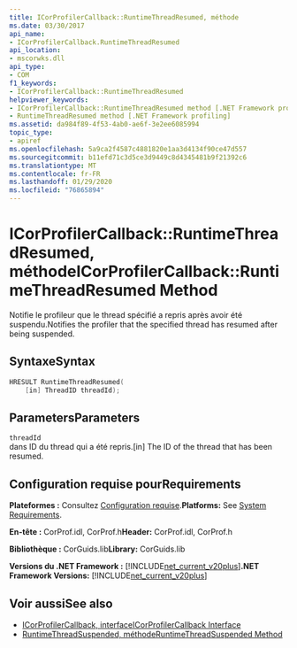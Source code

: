 ```yaml
---
title: ICorProfilerCallback::RuntimeThreadResumed, méthode
ms.date: 03/30/2017
api_name:
- ICorProfilerCallback.RuntimeThreadResumed
api_location:
- mscorwks.dll
api_type:
- COM
f1_keywords:
- ICorProfilerCallback::RuntimeThreadResumed
helpviewer_keywords:
- ICorProfilerCallback::RuntimeThreadResumed method [.NET Framework profiling]
- RuntimeThreadResumed method [.NET Framework profiling]
ms.assetid: da984f89-4f53-4ab0-ae6f-3e2ee6085994
topic_type:
- apiref
ms.openlocfilehash: 5a9ca2f4587c4881820e1aa3d4134f90ce47d557
ms.sourcegitcommit: b11efd71c3d5ce3d9449c8d4345481b9f21392c6
ms.translationtype: MT
ms.contentlocale: fr-FR
ms.lasthandoff: 01/29/2020
ms.locfileid: "76865894"
---
```

# <a name="icorprofilercallbackruntimethreadresumed-method"></a><span data-ttu-id="b2d2a-102">ICorProfilerCallback::RuntimeThreadResumed, méthode</span><span class="sxs-lookup"><span data-stu-id="b2d2a-102">ICorProfilerCallback::RuntimeThreadResumed Method</span></span>
<span data-ttu-id="b2d2a-103">Notifie le profileur que le thread spécifié a repris après avoir été suspendu.</span><span class="sxs-lookup"><span data-stu-id="b2d2a-103">Notifies the profiler that the specified thread has resumed after being suspended.</span></span>  
  
## <a name="syntax"></a><span data-ttu-id="b2d2a-104">Syntaxe</span><span class="sxs-lookup"><span data-stu-id="b2d2a-104">Syntax</span></span>  
  
```cpp  
HRESULT RuntimeThreadResumed(  
    [in] ThreadID threadId);  
```  
  
## <a name="parameters"></a><span data-ttu-id="b2d2a-105">Parameters</span><span class="sxs-lookup"><span data-stu-id="b2d2a-105">Parameters</span></span>  
 `threadId`  
 <span data-ttu-id="b2d2a-106">dans ID du thread qui a été repris.</span><span class="sxs-lookup"><span data-stu-id="b2d2a-106">[in] The ID of the thread that has been resumed.</span></span>  
  
## <a name="requirements"></a><span data-ttu-id="b2d2a-107">Configuration requise pour</span><span class="sxs-lookup"><span data-stu-id="b2d2a-107">Requirements</span></span>  
 <span data-ttu-id="b2d2a-108">**Plateformes :** Consultez [Configuration requise](../../../../docs/framework/get-started/system-requirements.md).</span><span class="sxs-lookup"><span data-stu-id="b2d2a-108">**Platforms:** See [System Requirements](../../../../docs/framework/get-started/system-requirements.md).</span></span>  
  
 <span data-ttu-id="b2d2a-109">**En-tête :** CorProf.idl, CorProf.h</span><span class="sxs-lookup"><span data-stu-id="b2d2a-109">**Header:** CorProf.idl, CorProf.h</span></span>  
  
 <span data-ttu-id="b2d2a-110">**Bibliothèque :** CorGuids.lib</span><span class="sxs-lookup"><span data-stu-id="b2d2a-110">**Library:** CorGuids.lib</span></span>  
  
 <span data-ttu-id="b2d2a-111">**Versions du .NET Framework :** [!INCLUDE[net_current_v20plus](../../../../includes/net-current-v20plus-md.md)]</span><span class="sxs-lookup"><span data-stu-id="b2d2a-111">**.NET Framework Versions:** [!INCLUDE[net_current_v20plus](../../../../includes/net-current-v20plus-md.md)]</span></span>  
  
## <a name="see-also"></a><span data-ttu-id="b2d2a-112">Voir aussi</span><span class="sxs-lookup"><span data-stu-id="b2d2a-112">See also</span></span>

- [<span data-ttu-id="b2d2a-113">ICorProfilerCallback, interface</span><span class="sxs-lookup"><span data-stu-id="b2d2a-113">ICorProfilerCallback Interface</span></span>](icorprofilercallback-interface.md)
- [<span data-ttu-id="b2d2a-114">RuntimeThreadSuspended, méthode</span><span class="sxs-lookup"><span data-stu-id="b2d2a-114">RuntimeThreadSuspended Method</span></span>](icorprofilercallback-runtimethreadsuspended-method.md)
